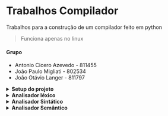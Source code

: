 # Trabalhos Compilador
Trabalhos para a construção de um compilador feito em python
> Funciona apenas no linux

#### Grupo
- Antonio Cicero Azevedo - 811455
- João Paulo Migliati - 802534
- João Otávio Langer - 811797

<details>
<summary><strong> Setup do projeto </strong></summary>

#### Dado que você so tem pip 😔
> O python 3.13 deve estar instalado na sua maquina se for seguir esse caminho 
ou baixar via [pyenv](https://github.com/pyenv/pyenv) 

- Criar o ambiente virtual
```bash
python -m venv .venv
```
- Ativar o ambiente virtual
```bash
source .venv/bin/activate
```
- Baixar as dependências do projeto
```bash
pip install .
```
#### Se voce tiver o [uv](https://docs.astral.sh/uv/) 😊
- Basta rodar
```bash
uv sync
```
- Depois entrar no ambiente virtual
```bash
source .venv/bin/activate
```
</details>

<details>
<summary><strong> Analisador léxico </strong></summary>

- Implementação de um analisador léxico para a linguagem LA.
- Ele deve ler um programa-fonte e produzir uma lista de tokens identificados.
#### Como rodar:
- Entra no ambiente virtual
```bash
source .venv/bin/activate
```
- Depois executa o comando corretor automático passando os respectivos diretórios
```bash
java -jar compiladores-corretor-automatico-1.0-SNAPSHOT-jar-with-dependencies.jar "compilador lexical" gcc temp casos-de-teste "811455, 802534, 811797" t1
```
- O output será gerado no diretório `temp/`

- Caso queria rodar o CLI normalmente basta rodar
```bash
compilador lexical <input_file> <output_file>
```
</details>


<details>
<summary><strong> Analisador Sintático </strong></summary>

- Implementação de um analisador sintático para a linguagem LA.
- Ele deve ler um programa-fonte e produzir uma mensagem caso encontre um erro
#### Como rodar:
- Entra no ambiente virtual
```bash
source .venv/bin/activate
```
- Depois executa o comando corretor automático passando os respectivos diretórios
```bash
java -jar compiladores-corretor-automatico-1.0-SNAPSHOT-jar-with-dependencies.jar "compilador syntactical" gcc temp casos-de-teste "811455, 802534, 811797" t2
```
- O output será gerado no diretório `temp/`

- Caso queria rodar o CLI normalmente basta rodar
```bash
compilador syntactical <input_file> <output_file>
```
</details>

<details>
<summary><strong> Analisador Semântico </strong></summary>

- Implementação de um analisador semântico para a linguagem LA.
- Ele deve ler um programa-fonte e produzir uma mensagem caso encontre um erro
#### Como rodar:
- Entra no ambiente virtual
```bash
source .venv/bin/activate
```
- Para corrigir o T3 execute o comando corretor automático passando os respectivos diretórios
```bash
java -jar compiladores-corretor-automatico-1.0-SNAPSHOT-jar-with-dependencies.jar "compilador semantical" gcc temp casos-de-teste "811455, 802534, 811797" t3
```

- Para corrigir o T4 execute o comando corretor automático passando os respectivos diretórios
```bash
java -jar compiladores-corretor-automatico-1.0-SNAPSHOT-jar-with-dependencies.jar "compilador semantical" gcc temp casos-de-teste "811455, 802534, 811797" t4
```

- O output será gerado no diretório `temp/`

- Caso queria rodar o CLI normalmente basta rodar
```bash
compilador semantical <input_file> <output_file>
```
</details>